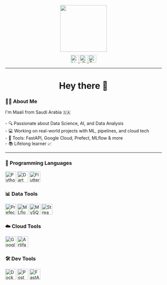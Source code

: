 

<div align="center">
  <img height="150" src="[![pixel-art-programmer-animation.gif](https://i.postimg.cc/8CKczQr2/pixel-art-programmer-animation.gif)](https://postimg.cc/bGnpm5gg)" />
</div>



<div align="center" style="margin-top: 10px;">
  <a href="https://www.linkedin.com/in/maali-alkhaldi-991967215/" target="_blank">
    <img src="https://img.shields.io/static/v1?message=LinkedIn&logo=linkedin&label=&color=0077B5&logoColor=white&labelColor=&style=for-the-badge" height="25" alt="LinkedIn Badge"/>
  </a>
  <a href="mailto:maali.alkhaldi1@gmail.com">
    <img src="https://img.shields.io/static/v1?message=Gmail&logo=gmail&label=&color=FF0000&logoColor=white&labelColor=&style=for-the-badge" height="25" alt="Gmail Badge"/>
  </a>
  <a href="https://twitter.com/maali_alkhaldi" target="_blank">
    <img src="https://img.shields.io/static/v1?message=Twitter&logo=twitter&label=&color=1DA1F2&logoColor=white&labelColor=&style=for-the-badge" height="25" alt="Twitter Badge"/>
  </a>
</div>

---

<h1 align="center">Hey there 👋</h1>

### 👩‍💻 About Me

<p align="left">
I'm Maali from Saudi Arabia 🇸🇦<br><br>
- 🔍 Passionate about Data Science, AI, and Data Analysis<br>
- 💻 Working on real-world projects with ML, pipelines, and cloud tech<br>
- 🚀 Tools: FastAPI, Google Cloud, Prefect, MLflow & more<br>
- 📚 Lifelong learner 📈<br>
</p>

---

### 🧩 Programming Languages
<div align="left">
  <img src="https://cdn.jsdelivr.net/gh/devicons/devicon/icons/python/python-original.svg" height="35" alt="Python" />
  <img src="https://cdn.jsdelivr.net/gh/devicons/devicon/icons/dart/dart-original.svg" height="35" alt="Dart" />
  <img src="https://cdn.jsdelivr.net/gh/devicons/devicon/icons/flutter/flutter-original.svg" height="35" alt="Flutter" />
</div>


### 📊 Data Tools
<div align="left">
  <img src="https://seeklogo.com/images/P/prefect-logo-438352C2B3-seeklogo.com.png" height="35" alt="Prefect" />
  <img src="https://mlflow.org/docs/latest/_static/MLflow-logo-final-black.png" height="35" alt="MLflow" />
  <img src="https://cdn.jsdelivr.net/gh/devicons/devicon/icons/mysql/mysql-original-wordmark.svg" height="35" alt="MySQL" />
  <img src="https://streamlit.io/images/brand/streamlit-logo-primary-colormark-darktext.png" height="35" alt="Streamlit" />
</div>


### ☁️ Cloud Tools
<div align="left">
  <img src="https://cdn.jsdelivr.net/gh/devicons/devicon/icons/googlecloud/googlecloud-original.svg" height="35" alt="Google Cloud" />
  <img src="https://gcpicons.com/icons/artifact_registry/color/artifact_registry_color.svg" height="35" alt="Artifact Registry" />
</div>



### 🛠 Dev Tools
<div align="left">
  <img src="https://cdn.jsdelivr.net/gh/devicons/devicon/icons/docker/docker-original-wordmark.svg" height="35" alt="Docker" />
  <img src="https://cdn.jsdelivr.net/gh/devicons/devicon/icons/postman/postman-original.svg" height="35" alt="Postman" />
  <img src="https://seeklogo.com/images/F/fastapi-logo-499530C7B3-seeklogo.com.png" height="35" alt="FastAPI" />
</div>






